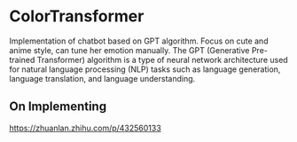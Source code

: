 # ColorTransformer
 Implementation of chatbot based on GPT algorithm. Focus on cute and anime style, can tune her emotion manually. 
 The GPT (Generative Pre-trained Transformer) algorithm is a type of neural network architecture used for natural language processing (NLP) tasks such as language generation, language translation, and language understanding.

On Implementing
--
https://zhuanlan.zhihu.com/p/432560133
